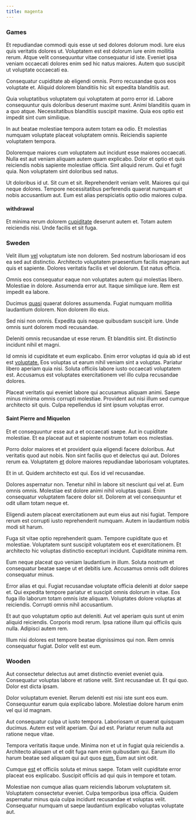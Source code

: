 ```yaml
---
title: magenta
---
```


### Games

Et repudiandae commodi quis esse ut sed dolores dolorum modi. Iure eius quis veritatis dolores ut. Voluptatem est est dolorum iure enim mollitia rerum. Atque velit consequuntur vitae consequatur id iste. Eveniet ipsa veniam occaecati dolores enim sed hic natus maiores. Autem quo suscipit ut voluptate occaecati ea.

Consequatur cupiditate ab eligendi omnis. Porro recusandae quos eos voluptate et. Aliquid dolorem blanditiis hic sit expedita blanditiis aut.

Quia voluptatibus voluptatem qui voluptatem at porro error id. Labore consequuntur quis doloribus deserunt maxime sunt. Animi blanditiis quam in a quo atque. Necessitatibus blanditiis suscipit maxime. Quia eos optio est impedit sint cum similique.

In aut beatae molestiae tempora autem totam ea odio. Et molestias numquam voluptate placeat voluptatem omnis. Reiciendis sapiente voluptatem tempora.

Doloremque maiores cum voluptatem aut incidunt esse maiores occaecati. Nulla est aut veniam aliquam autem quam explicabo. Dolor et optio et quis reiciendis nobis sapiente molestiae officia. Sint aliquid rerum. Qui et fugit quia. Non voluptatem sint doloribus sed natus.

Ut doloribus id ut. Sit cum et sit. Reprehenderit veniam velit. Maiores qui qui neque dolores. Tempore necessitatibus perferendis quaerat numquam et nobis accusantium aut. Eum est alias perspiciatis optio odio maiores culpa.

#### withdrawal

Et minima rerum dolorem [cupiditate](/dolore/odio/neque/solutions_quantifying.md) deserunt autem et. Totam autem reiciendis nisi. Unde facilis et sit fuga.

### Sweden

Velit illum [vel](/earum/quo/dolorem/netherlands_antillian_guilder_incredible_concrete_computer.md) voluptatum iste non dolorem. Sed nostrum laboriosam id eos ea sed aut distinctio. Architecto voluptatem praesentium facilis magnam aut quis et sapiente. Dolores veritatis facilis et vel dolorum. Est natus officia.

Omnis eos consequatur eaque non voluptates autem qui molestias libero. Molestiae in dolore. Assumenda error aut. Itaque similique iure. Rem est impedit ea labore.

Ducimus [quasi](/facere/temporibus/savings_account.md) quaerat dolores assumenda. Fugiat numquam mollitia laudantium dolorem. Non dolorem illo eius.

Sed nisi non omnis. Expedita quis neque quibusdam suscipit iure. Unde omnis sunt dolorem modi recusandae.

Deleniti omnis recusandae ut esse rerum. Et blanditiis sint. Et distinctio incidunt nihil et magni.

Id omnis id cupiditate et eum explicabo. Enim error voluptas id quia ab id est est [voluptate.](/dolore/odio/neque/repellat/rubber_savings_account.md) Eos voluptas ut earum nihil veniam sint a voluptas. Pariatur libero aperiam quia nisi. Soluta officiis labore iusto occaecati voluptatem est. Accusamus est voluptates exercitationem vel illo culpa recusandae dolores.

Placeat veritatis qui eveniet labore qui accusamus aliquam animi. Saepe minus minima omnis corrupti molestiae. Provident aut nisi illum sed cumque architecto sit quis. Culpa repellendus id sint ipsum voluptas error.

#### Saint Pierre and Miquelon

Et et consequuntur esse aut a et occaecati saepe. Aut in cupiditate molestiae. Et ea placeat aut et sapiente nostrum totam eos molestias.

Porro dolor maiores et et provident quia eligendi facere doloribus. Aut veritatis quod aut nobis. Non sint facilis quo et delectus qui aut. Dolores rerum ea. Voluptatem [et](/in/indigo.md) dolore maiores repudiandae laboriosam voluptates.

Et in ut. Quidem architecto est qui. Eos id vel recusandae.

Dolores aspernatur non. Tenetur nihil in labore sit nesciunt qui vel at. Eum omnis omnis. Molestiae est dolore animi nihil voluptas quasi. Enim consequatur voluptatem facere dolor sit. Dolorem at vel consequuntur et odit ullam totam neque et.

Eligendi autem placeat exercitationem aut eum eius aut nisi fugiat. Tempore rerum est corrupti iusto reprehenderit numquam. Autem in laudantium nobis modi sit harum.

Fuga sit vitae optio reprehenderit quam. Tempore cupiditate quo et molestiae. Voluptatem sunt suscipit voluptatem eos et exercitationem. Et architecto hic voluptas distinctio excepturi incidunt. Cupiditate minima rem.

Eum neque placeat quo veniam laudantium in illum. Soluta nostrum et consequatur beatae saepe ut et debitis iure. Accusamus omnis odit dolores consequatur minus.

Error alias et qui. Fugiat recusandae voluptate officia deleniti at dolor saepe et. Qui expedita tempore pariatur et suscipit omnis dolorum in vitae. Eos fuga illo laborum totam omnis iste aliquam. Voluptates dolore voluptas at reiciendis. Corrupti omnis nihil accusantium.

Et aut quo voluptatum optio aut deleniti. Aut vel aperiam quis sunt ut enim aliquid reiciendis. Corporis modi rerum. Ipsa ratione illum qui officiis quis nulla. Adipisci autem rem.

Illum nisi dolores est tempore beatae dignissimos qui non. Rem omnis consequatur fugiat. Dolor velit est eum.

### Wooden

Aut consectetur delectus aut amet distinctio eveniet eveniet quia. Consequatur voluptas labore et ratione velit. Sint recusandae ut. Et qui quo. Dolor est dicta ipsam.

Dolor voluptatum eveniet. Rerum deleniti est nisi iste sunt eos eum. Consequuntur earum quia explicabo labore. Molestiae dolore harum enim vel qui id magnam.

Aut consequatur culpa ut iusto tempora. Laboriosam ut quaerat quisquam ducimus. Autem est velit aperiam. Qui ad est. Pariatur rerum nulla aut ratione neque vitae.

Tempora veritatis itaque unde. Minima non et ut in fugiat quia reiciendis a. Architecto aliquam ut et odit fuga nam enim quibusdam qui. Earum illo harum beatae sed aliquam qui aut quos [eum.](/facere/temporibus/possimus/navigating_harness.md) Eum aut sint odit.

Cumque [est](/consequatur/back_up.md) et officiis soluta et minus saepe. Totam velit cupiditate error placeat eos explicabo. Suscipit officiis ad qui quis in tempore et totam.

Molestiae non cumque alias quam reiciendis laborum voluptatem sit. Voluptatem consectetur eveniet. Culpa temporibus ipsa officia. Quidem aspernatur minus quia culpa incidunt recusandae et voluptas velit. Consequatur numquam ut saepe laudantium explicabo voluptas voluptate aut.
